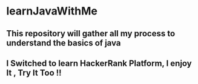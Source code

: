 # learnJavaWithMe
## This repository will gather all my process to understand the basics of java


## I Switched to learn HackerRank Platform, I enjoy It , Try It Too !!
